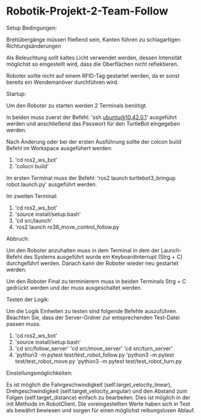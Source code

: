 # Robotik-Projekt-2-Team-Follow
Setup Bedingungen:

Brettübergänge müssen fließend sein, Kanten führen zu schlagartigen Richtungsänderungen

Als Beleuchtung sollt kaltes Licht verwendet werden, dessen Intensität möglichst so eingestellt wird, dass die Oberflächen nicht reflektieren.

Roboter sollte nicht auf einem RFID-Tag gestartet werden, da er sonst bereits ein Wendemanöver durchführen wird.

Startup:

Um den Roboter zu starten werden 2 Terminals benötigt.

In beiden muss zuerst der Befehl: 'ssh ubuntu@10.42.0.1' ausgeführt werden und anschließend das Passwort für den TurtleBot eingegeben werden.

Nach Änderung oder bei der ersten Ausführung sollte der colcon build Befehl im Workspace ausgefühert werden:
1. 'cd ros2_ws_bot'
2. 'colocn build'

Im ersten Terminal muss der Befehl: 'ros2 launch turtlebot3_bringup robot.launch.py' ausgeführt werden.

Im zweiten Terminal:
1. 'cd ros2_ws_bot'
2. 'source install/setup.bash'
3. 'cd src/launch'
4. 'ros2 launch ro36_move_control_follow.py

Abbruch:

Um den Roboter anzuhalten muss in dem Terminal in dem der Launch-Befehl des Systems ausgeführt wurde ein KeyboardInterrupt (Strg + C) durchgeführt werden.
Danach kann der Roboter wieder neu gestartet werden.

Um den Roboter Final zu terminierern muss in beiden Terminals Strg + C gedrückt werden und der muss ausgeschaltet werden.

Testen der Logik:

Um die Logik Einheiten zu testen sind folgende Befehle auszuführen. Beachten Sie, dass der Server-Ordner zur entsprechenden Test-Datei passen muss.

1. 'cd ros2_ws_bot'
2. 'source install/setup.bash'
3. 'cd src/follow_server'
   'cd src/move_server'
   'cd src/turn_server'
4. 'python3 -m pytest test/test_robot_follow.py
   'python3 -m pytest test/test_robot_move.py
   'python3 -m pytest test/test_robot_turn.py
   
Einstellungsmöglichkeiten:

Es ist möglich die Fahrgeschwindigkeit (self.target_velocity_linear), Drehgeschwindigkeit (self.target_velocity_angular) und den Abstand zum Folgen (self.target_distance) einfach zu bearbeiten.
Dies ist möglich in der init Methode im RobotClient.
Die voreingestellten Werte haben sich in Test als bewährt bewiesen und sorgen für einen möglichst reibungslosen Ablauf.


